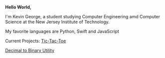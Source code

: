 <b>Hello World,</b>

I'm Kevin George, a student studying Computer Engineering amd Computer Science at the New Jersey Institute of Technology.

My favorite languages are Python, Swift and JavaScript


Current Projects:
[Tic-Tac-Toe](http://google.com)

[Decimal to Binary Utility](http://google.com)
